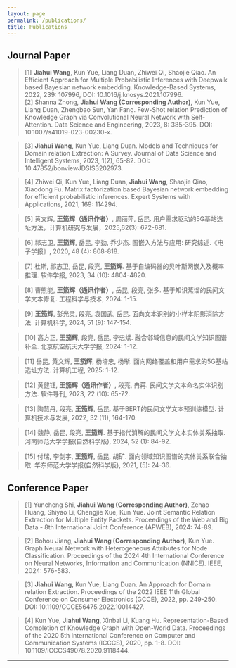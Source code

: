 ```yaml
---
layout: page
permalink: /publications/
title: Publications
---
```



## Journal Paper 

>[1] **Jiahui Wang**, Kun Yue, Liang Duan, Zhiwei Qi, Shaojie Qiao. An Efficient Approach for Multiple Probabilistic Inferences with Deepwalk based Bayesian network embedding. Knowledge-Based Systems, 2022, 239: 107996, DOI: 10.1016/j.knosys.2021.107996. <br>
>[2] Shanna Zhong, **Jiahui Wang (Corresponding Author)**, Kun Yue, Liang Duan, Zhengbao Sun, Yan Fang. Few-Shot relation Prediction of Knowledge Graph via Convolutional Neural Network with Self-Attention. Data Science and Engineering, 2023, 8: 385-395. DOI: 10.1007/s41019-023-00230-x. <br>

>[3] **Jiahui Wang**, Kun Yue, Liang Duan. Models and Techniques for Domain relation Extraction: A Survey. Journal of Data Science and Intelligent Systems, 2023, 1(2), 65-82. DOI: 10.47852/bonviewJDSIS3202973. <br>

>[4] Zhiwei Qi, Kun Yue, Liang Duan, **Jiahui Wang**, Shaojie Qiao, Xiaodong Fu. Matrix factorization based Bayesian network embedding for efficient probabilistic inferences. Expert Systems with Applications, 2021, 169: 114294. <br>

>[5] 黄文辉, **王笳辉（通讯作者）**, 周丽萍, 岳昆. 用户需求驱动的5G基站选址方法，计算机研究与发展，2025,62(3): 672-681. <br>

>[6] 祁志卫, **王笳辉**, 岳昆, 李劲, 乔少杰. 图嵌入方法与应用: 研究综述.《电子学报》, 2020, 48 (4): 808-818.  <br>

>[7] 杜斯, 祁志卫, 岳昆, 段亮, **王笳辉**. 基于自编码器的贝叶斯网嵌入及概率推理. 软件学报, 2023, 34 (10): 4804-4820. <br>

>[8] 曹熊能, **王笳辉（通讯作者）**, 岳昆, 段亮, 张多. 基于知识蒸馏的民间文学文本修复. 工程科学与技术, 2024: 1-15.  <br>

>[9] **王笳辉**, 彭光灵, 段亮, 袁国武, 岳昆. 面向文本识别的小样本阴影消除方法. 计算机科学, 2024, 51 (9): 147-154. <br>

>[10] 高方正, **王笳辉**, 段亮, 岳昆, 李忠斌. 融合邻域信息的民间文学知识图谱补全. 北京航空航天大学学报, 2024: 1-12. <br>

>[11] 岳昆, 黄文辉, **王笳辉**, 杨培忠, 杨晰. 面向网络覆盖和用户需求的5G基站选址方法. 计算机工程, 2025: 1-12. <br>

>[12] 黄健钰, **王笳辉（通讯作者）**, 段亮, 冉苒. 民间文学文本命名实体识别方法. 软件导刊, 2023, 22 (10): 65-72. <br>

>[13] 陶慧丹, 段亮, **王笳辉**, 岳昆. 基于BERT的民间文学文本预训练模型. 计算机技术与发展, 2022, 32 (11), 164-170. <br>

>[14] 魏静, 岳昆, 段亮, **王笳辉**. 基于指代消解的民间文学文本实体关系抽取. 河南师范大学学报(自然科学版), 2024, 52 (1): 84-92.  <br>

>[15] 付瑞, 李剑宇, **王笳辉**, 岳昆, 胡矿. 面向领域知识图谱的实体关系联合抽取. 华东师范大学学报(自然科学版), 2021, (5): 24-36. <br>


## Conference Paper

>[1] Yuncheng Shi, **Jiahui Wang (Corresponding Author)**, Zehao Huang, Shiyao Li, Chengjie Xue, Kun Yue. Joint Semantic Relation Extraction for Multiple Entity Packets. Proceedings of the Web and Big Data - 8th International Joint Conference (APWEB), 2024: 74-89. <br>

>[2] Bohou Jiang, **Jiahui Wang (Corresponding Author)**, Kun Yue. Graph Neural Network with Heterogeneous Attributes for Node Classification. Proceedings of the 2024 4th International Conference on Neural Networks, Information and Communication (NNICE). IEEE, 2024: 576-583. <br>

>[3] **Jiahui Wang**, Kun Yue, Liang Duan. An Approach for Domain relation Extraction. Proceedings of the 2022 IEEE 11th Global Conference on Consumer Electronics (GCCE), 2022, pp. 249-250. DOI: 10.1109/GCCE56475.2022.10014427. <br>

>[4] Kun Yue, **Jiahui Wang**, Xinbai Li, Kuang Hu. Representation-Based Completion of Knowledge Graph with Open-World Data. Proceedings of the 2020 5th International Conference on Computer and Communication Systems (ICCCS), 2020, pp. 1-8. DOI: 10.1109/ICCCS49078.2020.9118444. <br>



<!-- - [Graph Representation-based Model Poisoning on Federated Large Language Models](https://arxiv.org/abs/2507.01694)<br>**Hanlin Cai**, Houtianfu Wang, Haofan Dong, Kai Li~, Ozgur B. Akan~<br>Submitted to IEEE Communications Magazine.<br>
  
  
  
- [Semantic Communication for the Internet of Space: New Architecture, Challenges, and Future Vision](https://arxiv.org/abs/2503.23446)<br>**Hanlin Cai**, Houtianfu Wang, Haofan Dong, Ozgur B. Akan~<br>Submitted to IEEE Communications Standards Magazine.<br>

## Conference Paper

- [Semantic Learning for Molecular Communication in Internet of Bio-Nano Things](https://arxiv.org/abs/2502.08426)<br>**Hanlin Cai**, Ozgur B. Akan~<br>Proceedings of the 9th Workshop on Molecular Communications<br>Catania, Italy. February, 2025.<br>

- [Securing Billion Bluetooth Low Energy Devices Using Cyber-Physical Analysis and Deep Learning Techniques](https://www.researchgate.net/publication/384046364/)<br>**Hanlin Cai†**, Yuchen Fang**†**, Jiacheng Huang, Honglin Liao, Meng Yuan, Zhezhuang Xu**~**<br>The 30th ACM SIGKDD Conference on Knowledge Discovery and Data Mining (KDD 2024), [Undergraduate Consortium](https://kdd2024.kdd.org/undergraduate-consortium/).<br>Barcelona, Spain. August, 2024.<br>

- [Hybrid Detection Mechanism for Spoofing Attacks in Bluetooth Low Energy Networks](https://dl.acm.org/doi/abs/10.1145/3643832.3661434)<br>**Hanlin Cai**, Yuchen Fang, Jiacheng Huang, Meng Yuan, Zhezhuang Xu**~**<br>The 22nd ACM International Conference on Mobile Systems, Applications, and Services (MobiSys 2024), Poster.<br>Tokyo, Japan. June, 2024.<br>

- Applying LLM-Powered Virtual Humans to Child Interviews in Child-Centered Design<br>Linshi Li, **Hanlin Cai~**<br>The 24th Annual ACM Interaction Design and Children Conference (IDC 25)<br>Reykjavik, Iceland. June, 2025.<br>

- SeeMusic: XR-Enhanced Musical Language Training Application for Hearing-impaired Children<br>Linshi Li, Xianjinghua Chen, Yutian Qin and **Hanlin Cai~**<br>The 14th IEEE International Conference on Educational and Information Technology (ICEIT 2025).<br>Guangzhou, China. March, 2025.<br><br> -->


---

<!-- ## Early Project

- [Securing Billion Bluetooth Devices leveraging Learning-based Techniques](https://ojs.aaai.org/index.php/AAAI/article/view/30544)<br>*Final year project ([thesis](https://caihanlin.com/mypaper/thesis/UG-thesis.pdf)).*<br>**Hanlin Cai** (Advisors: Zhezhuang Xu, Tozammel Hossain)<br>The 38th Annual AAAI Conference on Artificial Intelligence (AAAI 2024), [Undergraduate Consortium](https://aaai.org/aaai-24-conference/undergraduate-consortium-program/).<br>Vancouver, Canada. February, 2024.<br>

- Optimizing Traffic Sign Detection System Using Deep Residual Neural Networks Combined with Analytic Hierarchy Process Model<br>*Junior-year course design.*<br>**Hanlin Cai**, Zheng Li, Jiaqi Hu, Wei Hong Lim, Sew Sun Tiang, Mastaneh Mokayef, Chin Hong Wong<br>The 28th International Conference on Artificial Life and Robotics.<br>Beppu, Japan. February, 2023.<br>Recommended for expanding publication in the Journal of Advances in Artificial Life Robotics (EI Compendex).

  <br>

---

## Degree Thesis

- Semantic Communicaiton for the Internet of Everything: From Molecules to Universe<br>Hanlin Cai (Advisor: Ozgur B. Akan).

- [Hybrid Detection Mechanism for Spoofing Attacks in Bluetooth Low Energy Networks](https://caihanlin.com/mypaper/thesis/UG-thesis.pdf)<br>**Hanlin Cai** (Advisor: Zhezhuang Xu). **Best Bachelor Thesis Award** (Top 1/300).<br>Proposal paper has been accepted by AAAI 2024<br>Expect to submit a long paper to ACM SIGKDD 2024.

- [Industrial Inspection System based on Intelligent IoT and Bionic Quadruped Robot](https://caihanlin.com/mypaper/thesis/IP-report.pdf)<br>**Hanlin Cai** (Advisor: Zhezhuang Xu, Yuxiong Xia). Junior-year Intern Program.<br>Industrial Placement at China HUADING Tech.<br>

  <br> -->

<br>